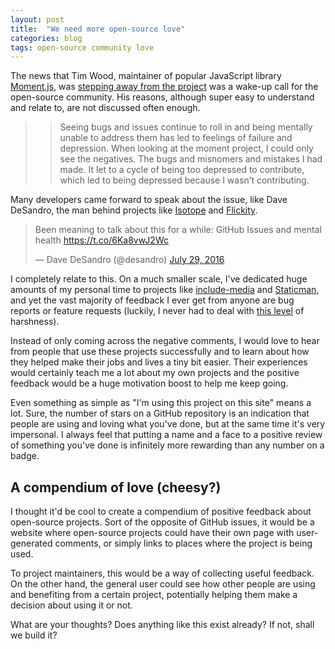 ```yaml
---
layout: post
title:  "We need more open-source love"
categories: blog
tags: open-source community love
---
```

The news that Tim Wood, maintainer of popular JavaScript library [Moment.js](http://momentjs.com/), was [stepping away from the project](https://medium.com/@timrwood/moment-endof-term-522d8965689#.7tfeiopqb) was a wake-up call for the open-source community. His reasons, although super easy to understand and relate to, are not discussed often enough.<!--more-->

>> Seeing bugs and issues continue to roll in and being mentally unable to address them has led to feelings of failure and depression. When looking at the moment project, I could only see the negatives. The bugs and misnomers and mistakes I had made. It let to a cycle of being too depressed to contribute, which led to being depressed because I wasn’t contributing.

Many developers came forward to speak about the issue, like Dave DeSandro, the man behind projects like [Isotope](http://isotope.metafizzy.co/) and [Flickity](http://flickity.metafizzy.co/).

<blockquote class="twitter-tweet" data-lang="en"><p lang="en" dir="ltr">Been meaning to talk about this for a while: GitHub Issues and mental health <a href="https://t.co/6Ka8vwJ2Wc">https://t.co/6Ka8vwJ2Wc</a></p>&mdash; Dave DeSandro (@desandro) <a href="https://twitter.com/desandro/status/759111533221720064">July 29, 2016</a></blockquote>
<script async src="//platform.twitter.com/widgets.js" charset="utf-8"></script>

I completely relate to this. On a much smaller scale, I've dedicated huge amounts of my personal time to projects like [include-media](http://include-media.com) and [Staticman](https://staticman.net/), and yet the vast majority of feedback I ever get from anyone are bug reports or feature requests (luckily, I never had to deal with [this level](https://twitter.com/mxstbr/status/759085713845587968) of harshness).

Instead of only coming across the negative comments, I would love to hear from people that use these projects successfully and to learn about how they helped make their jobs and lives a tiny bit easier. Their experiences would certainly teach me a lot about my own projects and the positive feedback would be a huge motivation boost to help me keep going.

Even something as simple as "I'm using this project on this site" means a lot. Sure, the number of stars on a GitHub repository is an indication that people are using and loving what you've done, but at the same time it's very impersonal. I always feel that putting a name and a face to a positive review of something you've done is infinitely more rewarding than any number on a badge.

## A compendium of love (cheesy?)

I thought it'd be cool to create a compendium of positive feedback about open-source projects. Sort of the opposite of GitHub issues, it would be a website where open-source projects could have their own page with user-generated comments, or simply links to places where the project is being used.

To project maintainers, this would be a way of collecting useful feedback. On the other hand, the general user could see how other people are using and benefiting from a certain project, potentially helping them make a decision about using it or not.

What are your thoughts? Does anything like this exist already? If not, shall we build it?<!--tomb-->
